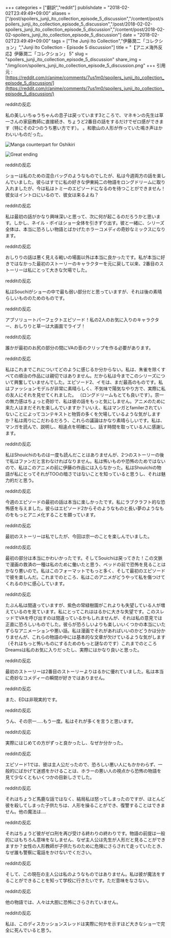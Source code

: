 +++
categories = ["翻訳","reddit"]
publishdate = "2018-02-02T23:49:49+09:00"
aliases = ["/post/spoilers_junji_ito_collection_episode_5_discussion","/content/post/spoilers_junji_ito_collection_episode_5_discussion","/post/2018-02-02-spoilers_junji_ito_collection_episode_5_discussion","/content/post/2018-02-02-spoilers_junji_ito_collection_episode_5_discussion"]
date = "2018-02-02T23:49:49+09:00"
tags = ["The Junji Ito Collection","伊藤潤二「コレクション」","Junji Ito Collection - Episode 5 discussion"]
title = "【アニメ海外反応】伊藤潤二「コレクション」 5"
slug = "spoilers_junji_ito_collection_episode_5_discussion"
share_img = "/img/icon/spoilers_junji_ito_collection_episode_5_discussion.png"
+++
引用元 : [https://reddit.com/r/anime/comments/7us1m0/spoilers_junji_ito_collection_episode_5_discussion/](https://reddit.com/r/anime/comments/7us1m0/spoilers_junji_ito_collection_episode_5_discussion/)

<p><span class="reddit-comment">redditの反応</span></p>私の美しいちゅうちゃんの息子は戻っています3ところで、マネキンの先生は草一さんの家庭教師に直接続き、ちょうど2番目の話をするだけでゼロ感ができます（特にその2つのうち悪い方です）。 。和歌山の人形が作っていた鳴き声はかわいいものだった。

![Manga counterpart for Oshikiri](http://2.bp.blogspot.com/-UAgS06QvWBc/WlMeS_b90YI/AAAAAAACEfI/w3nBvujoYq4rtA2F2vJVKn3YpiDn7s8wACHMYCw/s0/029.jpg)

![Great ending](https://i.imgur.com/115my2c.jpg)

<p><span class="reddit-comment">redditの反応</span></p>ショーは私のための混合バッグのようなものでしたが、私は今週両方の話を楽しんでいました。彼らはすでに私の好きな伊東純二の物語をロングドリームに取り入れましたが、今は私はトミーのエピソードになるのを待つことができません！彼女はイントロにいるので、彼女は来るよね？

<p><span class="reddit-comment">redditの反応</span></p>私は最初の話がかなり興味深いと思って、次に何が起こるのだろうかと思います。しかし、ネイル・ボイはショー全体を引きずり出す。彼と一緒に、シリーズ全体は、本当に恐ろしい物語とばかげたホラーコメディの奇妙なミックスになります。

<p><span class="reddit-comment">redditの反応</span></p>おしりりの話は悪く見える戦いの場面以外は本当に良かったです。私が本当に好きではなかった最初のストーリーのキャラクターを元に戻して以来、2番目のストーリーは私にとって大きな欠場でした。

<p><span class="reddit-comment">redditの反応</span></p>私はSouchiがショーの中で最も弱い部分だと思っていますが、それは後の素晴らしいもののためのものです。

<p><span class="reddit-comment">redditの反応</span></p>アブソリュートパーフェクトエピソード！私の2人のお気に入りのキャラクター、おしりりと草一は大画面でライブ！

<p><span class="reddit-comment">redditの反応</span></p>誰かが最初のお尻の部分の間にVAの音のクリップを作る必要があります。

<p><span class="reddit-comment">redditの反応</span></p>私はこれまでこれについてどのように感じるか分からない。私は、朱雀を除くすべての順治の作品には親切ではありません。だから私は今までこのシリーズについて興奮していませんでした。エピソード2、イモは、まだ最高のものです。私はファッションモデルが非常に素晴らしく、不気味で陽気なやり方で、実際に私の友人にそれを見せてくれました。 （ロングドリームもとても良いです）。宗一の無力感はちょっと奇妙で、私は彼の話をもっと気にしません。アニメのために来た人はまだそれを楽しんでいますか？いいえ、私はマンガとfamilerされていないことによってコンテキストと物質の多くを欠場しているような気がしますか？私は周りにこだわるだろう、これらの議論はかなり素晴らしいです。私は、マンガを読んで、説明し、相違点を明確にし、話す時間を取っている人に感謝します。

<p><span class="reddit-comment">redditの反応</span></p>私はShouichiのものは一度も読んだことはありませんが、2つのストーリーの後で私はファンだと言わなければなりません。私は怖いものや恐怖のためではないので、私はこのアニメの前に伊藤の作品には入らなかった。私はShouichiの物語が私にとってそれがTOOの暗さではないことを知っていると思うし、それは魅力的だと思う。

<p><span class="reddit-comment">redditの反応</span></p>今週のエピソードの最初の話は本当に楽しかったです。私にラブクラフト的な恐怖感を与えました。彼らはエピソード2からそのようなものと長い夢のようなものをもっとアニメ化することを願っています。

<p><span class="reddit-comment">redditの反応</span></p>最初のストーリーは私でしたが、今回は宗一のことを楽しんでいました。

<p><span class="reddit-comment">redditの反応</span></p>最初の部分は本当にかわいかったです。そしてSouichiは戻ってきた！この文脈で漫画の救済の一種は私のために働いたと思う、ベッドの前で恐怖を見ることはかなり悪いので。私はこのフォーマットでもっと多く、そして最初のエピソードで彼を楽しんだ。これまでのところ、私はこのアニメがどうやって私を傷つけてくれるのかに感心しています。

<p><span class="reddit-comment">redditの反応</span></p>たぶん私は間違っていますが、紫色の常緑樹園がこれよりも失望している人が増えているのを見ています。私にとってこれははるかに大きな失望です。このスレッドでVAを呼び出すのは間違っているかもしれませんが、それは私の意見では正直に恐ろしいものでした。彼らが恐ろしいよりも楽しいいくつかの本当にいたずらなアニメーションや悪い話。私は漫画でそれがあればいいのかどうかは分かりませんが、これらの物語の中には基本的な文章が欠けているような気がします（それはもっと怖いものにするためのもっと謎なのです）これまでのところDreamsは私のお気に入りだったし、実際にはかなり良いと思った。

<p><span class="reddit-comment">redditの反応</span></p>最初のストーリーは2番目のストーリーよりはるかに優れていました。私は本当に奇妙なコメディーの瞬間が好きではありません。

<p><span class="reddit-comment">redditの反応</span></p>また、EDは非現実的です。

<p><span class="reddit-comment">redditの反応</span></p>うん、その宗一.....もう一度。私はそれが多くを言うと思います。

<p><span class="reddit-comment">redditの反応</span></p>実際にはじめての方がずっと良かったし、なぜか分かった。

<p><span class="reddit-comment">redditの反応</span></p>エピソード1では、彼は主人公だったので、恐ろしい悪い人にもかかわらず、一般的にばかげて迷惑をかけることは、ホラーの悪い人の視点から恐怖の物語を見て少なくともいくつかの目新しさでした。

<p><span class="reddit-comment">redditの反応</span></p>それはちょうど馬鹿な話ではなく、結局私は怒ってしまったのですが、ほとんど彼を殺してしまった子供たちは、人形を操ることができ、復讐することはできません。他の魔法は....

<p><span class="reddit-comment">redditの反応</span></p>それはちょうど彼がゼロ刑を再び受ける終わりの終わりです。物語の前提は一般的にはもちろん意味をなしません、なぜ主人公は先生が人形だと見ることができますか？女性の人形教師が子供たちのために危険にさらされて走っていたとき、なぜ誰も警察に電話をかけないでください。

<p><span class="reddit-comment">redditの反応</span></p>そして、この現在の主人公は私のようなものではありません。私は彼が魔法をすることができることを知って学校に行きたいです。ただ意味をなさない。

<p><span class="reddit-comment">redditの反応</span></p>他の物語では、人々は大胆に恐怖にさらされていません。

<p><span class="reddit-comment">redditの反応</span></p>私は、このディスカッションスレッドは実際に何かを示すほど大きなショーで完全に死んでいると思う。

